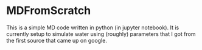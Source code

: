 # MDFromScratch
  
This is a simple MD code written in python (in jupyter notebook).
It is currently setup to simulate water using (roughly) parameters that I got from the first source that came up on google. 

